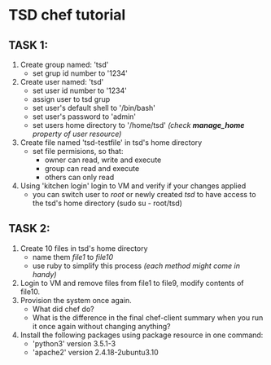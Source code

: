 # TSD chef tutorial

## TASK 1:
1. Create group named: 'tsd'
    - set grup id number to '1234'
2. Create user named: 'tsd'
    - set user id number to '1234'
    - assign user to tsd grup
    - set user's default shell to '/bin/bash'
    - set user's password to 'admin'
    - set users home directory to '/home/tsd' *(check **manage_home** property of user resource)*
3. Create file named 'tsd-testfile' in tsd's home directory
    - set file permisions, so that:
        * owner can read, write and execute
        * group can read and execute
        * others can only read
4. Using 'kitchen login' login to VM and verify if your changes applied
    - you can switch user to *root* or newly created *tsd* to have access to the tsd's home directory (sudo su - root/tsd)

## TASK 2:
1. Create 10 files in tsd's home directory
    * name them *file1* to *file10*
    * use ruby to simplify this process *(each method might come in handy)*
2. Login to VM and remove files from file1 to file9, modify contents of file10.
3. Provision the system once again.
    * What did chef do?
    * What is the difference in the final chef-client summary when you run it once again without changing anything?
4. Install the following packages using package resource in one command:
    * 'python3' version 3.5.1-3
    * 'apache2' version 2.4.18-2ubuntu3.10